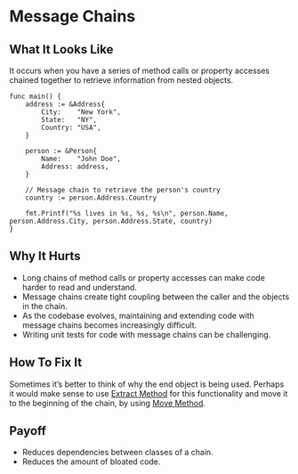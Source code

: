 # Message Chains

## What It Looks Like

It occurs when you have a series of method calls or property accesses chained together to retrieve information from nested objects.

```
func main() {
	address := &Address{
		City:    "New York",
		State:   "NY",
		Country: "USA",
	}

	person := &Person{
		Name:    "John Doe",
		Address: address,
	}

	// Message chain to retrieve the person's country
	country := person.Address.Country

	fmt.Printf("%s lives in %s, %s, %s\n", person.Name, person.Address.City, person.Address.State, country)
}
```

## Why It Hurts

- Long chains of method calls or property accesses can make code harder to read and understand.
- Message chains create tight coupling between the caller and the objects in the chain.
- As the codebase evolves, maintaining and extending code with message chains becomes increasingly difficult.
- Writing unit tests for code with message chains can be challenging.

## How To Fix It

Sometimes it’s better to think of why the end object is being used. Perhaps it would make sense to use [Extract Method](.././../refactorings/extract-method.md) for this functionality and move it to the beginning of the chain, by using [Move Method](.././../refactorings/move-method.md).

## Payoff

- Reduces dependencies between classes of a chain.
- Reduces the amount of bloated code.